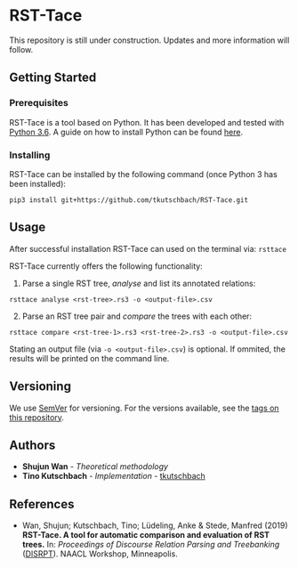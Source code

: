 # RST-Tace

This repository is still under construction.
Updates and more information will follow.

## Getting Started

### Prerequisites
RST-Tace is a tool based on Python. It has been developed and tested with [Python 3.6](https://www.python.org/downloads/release/python-360/). A guide on how to install Python can be found [here](https://realpython.com/installing-python/).

### Installing
RST-Tace can be installed by the following command (once Python 3 has been installed):

```pip3 install git+https://github.com/tkutschbach/RST-Tace.git```

## Usage
After successful installation RST-Tace can used on the terminal via: `rsttace`

RST-Tace currently offers the following functionality:

1. Parse a single RST tree, *analyse* and list its annotated relations:

```rsttace analyse <rst-tree>.rs3 -o <output-file>.csv```

2. Parse an RST tree pair and *compare* the trees with each other:

```rsttace compare <rst-tree-1>.rs3 <rst-tree-2>.rs3 -o <output-file>.csv```

Stating an output file (via `-o <output-file>.csv`) is optional. If ommited, the results will be printed on the command line.

## Versioning
We use [SemVer](http://semver.org/) for versioning. For the versions available, see the [tags on this repository](https://github.com/tkutschbach/RST-Tace/tags).

## Authors
* **Shujun Wan** - *Theoretical methodology* 
* **Tino Kutschbach** - *Implementation* - [tkutschbach](https://github.com/tkutschbach)

## References
* Wan, Shujun; Kutschbach, Tino; Lüdeling, Anke & Stede, Manfred (2019) **RST-Tace. A tool for automatic comparison and evaluation of RST trees.** In: *Proceedings of Discourse Relation Parsing and Treebanking* ([DISRPT](https://sites.google.com/view/disrpt2019/)). NAACL Workshop, Minneapolis.
